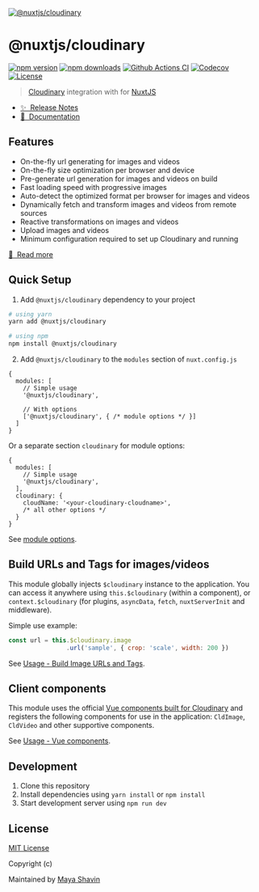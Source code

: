 [![@nuxtjs/cloudinary](https://cloudinary.nuxtjs.org/preview.png)](https://cloudinary.nuxtjs.org)

# @nuxtjs/cloudinary

[![npm version][npm-version-src]][npm-version-href]
[![npm downloads][npm-downloads-src]][npm-downloads-href]
[![Github Actions CI][github-actions-ci-src]][github-actions-ci-href]
[![Codecov][codecov-src]][codecov-href]
[![License][license-src]][license-href]

> [Cloudinary](https://cloudinary.com) integration with for [NuxtJS](https://nuxtjs.org)

- [✨ &nbsp;Release Notes](https://cloudinary.nuxtjs.org/releases)
- [📖 &nbsp;Documentation](https://cloudinary.nuxtjs.org)

## Features

- On-the-fly url generating for images and videos
- On-the-fly size optimization per browser and device
- Pre-generate url generation for images and videos on build
- Fast loading speed with progressive images
- Auto-detect the optimized format per browser for images and videos
- Dynamically fetch and transform images and videos from remote sources
- Reactive transformations on images and videos
- Upload images and videos
- Minimum configuration required to set up Cloudinary and running

[📖 &nbsp;Read more](https://cloudinary.nuxtjs.org)

## Quick Setup

1. Add `@nuxtjs/cloudinary` dependency to your project

```bash
# using yarn
yarn add @nuxtjs/cloudinary 

# using npm
npm install @nuxtjs/cloudinary
```

2. Add `@nuxtjs/cloudinary` to the `modules` section of `nuxt.config.js`

```js[nuxt.config.js]
{
  modules: [
    // Simple usage
    '@nuxtjs/cloudinary',

    // With options
    ['@nuxtjs/cloudinary', { /* module options */ }]
  ]
}
```

Or a separate section `cloudinary` for module options:

```js[nuxt.config.js]
{
  modules: [
    // Simple usage
    '@nuxtjs/cloudinary',
  ],
  cloudinary: {
    cloudName: '<your-cloudinary-cloudname>',
    /* all other options */
  }
}
```

See [module options](https://cloudinary.nuxtjs.org/options).

## Build URLs and Tags for images/videos

This module globally injects `$cloudinary` instance to the application. You can access it anywhere using `this.$cloudinary` (within a component), or `context.$cloudinary` (for plugins, `asyncData`, `fetch`, `nuxtServerInit` and middleware).

Simple use example:

```js
const url = this.$cloudinary.image
                .url('sample', { crop: 'scale', width: 200 })
```

See [Usage - Build Image URLs and Tags](https://cloudinary.nuxtjs.org/usage/optimize-image).

## Client components

This module uses the official [Vue components built for Cloudinary](https://github.com/cloudinary/cloudinary-vue) and registers the following components for use in the application: `CldImage`, `CldVideo` and other supportive components. 

See [Usage - Vue components](https://cloudinary.nuxtjs.org/usage/vue-components).

## Development

1. Clone this repository
2. Install dependencies using `yarn install` or `npm install`
3. Start development server using `npm run dev`

## License

[MIT License](./LICENSE)

Copyright (c)

Maintained by [Maya Shavin](https://github.com/mayashavin)

<!-- Badges -->
[npm-version-src]: https://img.shields.io/npm/v/@nuxtjs/cloudinary/latest.svg
[npm-version-href]: https://npmjs.com/package/@nuxtjs/cloudinary

[npm-downloads-src]: https://img.shields.io/npm/dt/@nuxtjs/cloudinary.svg
[npm-downloads-href]: https://npmjs.com/package/@nuxtjs/cloudinary

[github-actions-ci-src]: https://github.com/nuxt-community/cloudinary-module/workflows/ci/badge.svg
[github-actions-ci-href]: https://github.com/nuxt-community/cloudinary-module/actions?query=workflow%3Aci

[codecov-src]: https://img.shields.io/codecov/c/github/nuxt-community/cloudinary-module.svg
[codecov-href]: https://codecov.io/gh/nuxt-community/cloudinary-module

[license-src]: https://img.shields.io/npm/l/@nuxtjs/cloudinary.svg
[license-href]: https://npmjs.com/package/@nuxtjs/cloudinary
